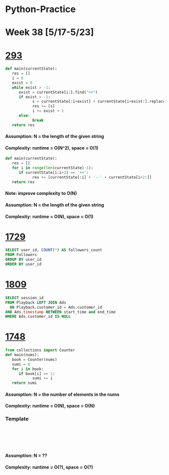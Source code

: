 # Python-Practice

# Week 38 [5/17-5/23]

# [293](https://leetcode.com/problems/flip-game/)
```python
def main(currentState):
   res = []
   i = 0
   exist = 0
   while exist > -1:
      exist = currentState[i:].find("++")
      if exist > -1:
            s = currentState[:i+exist] + currentState[i+exist:].replace("++", "--", 1)
            res += [s]
            i += exist + 1
      else:
            break
   return res
```
#### Assumption: N = the length of the given string
#### Complexity: runtime = O(N^2), space = O(1)

```python
def main(currentState):
   res = []
   for i in range(len(currentState)-1):
      if currentState[i:i+2] == '++':
            res += [currentState[:i] + '--' + currentState[i+2:]]
   return res
```
#### Note: improve complexity to O(N)
#### Assumption: N = the length of the given string
#### Complexity: runtime = O(N), space = O(1)

# [1729](https://leetcode.com/problems/find-followers-count/)
```sql
SELECT user_id, COUNT(*) AS followers_count
FROM Followers
GROUP BY user_id
ORDER BY user_id
```

# [1809](https://leetcode.com/problems/ad-free-sessions/)
```sql
SELECT session_id
FROM Playback LEFT JOIN Ads
  ON Playback.customer_id = Ads.customer_id
AND Ads.timestamp BETWEEN start_time and end_time
WHERE Ads.customer_id IS NULL
```

# [1748](https://leetcode.com/problems/sum-of-unique-elements/)
```python
from collections import Counter
def main(nums):
   book = Counter(nums)
   sumi = 0
   for i in book:
      if book[i] == 1:
            sumi += i
   return sumi
```
#### Assumption: N = the number of elements in the nums
#### Complexity: runtime = O(N), space = O(N)

### Template
# []()
```sql
```

# []()
```python
```
#### Assumption: N = ??
#### Complexity: runtime = O(?), space = O(?)